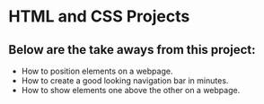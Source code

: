 # HTML and CSS Projects

## Below are the take aways from this project:

- How to position elements on a webpage.
- How to create a good looking navigation bar in minutes.
- How to show elements one above the other on a webpage.

